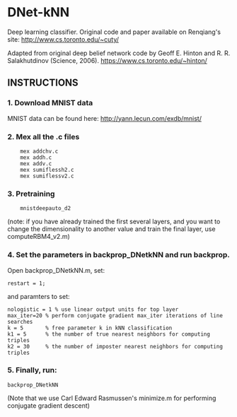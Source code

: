 DNet-kNN
========

Deep learning classifier. Original code and paper available on Renqiang's site:
http://www.cs.toronto.edu/~cuty/


Adapted from original deep belief network code by Geoff E. Hinton and R. R. Salakhutdinov (Science, 2006).
https://www.cs.toronto.edu/~hinton/


INSTRUCTIONS
------------



### 1. Download MNIST data
MNIST data can be found here: http://yann.lecun.com/exdb/mnist/


### 2. Mex all the .c files

        mex addchv.c
        mex addh.c  
        mex addv.c  
        mex sumiflessh2.c  
        mex sumiflessv2.c   
  
### 3. Pretraining

        mnistdeepauto_d2

(note: if you have already trained the first several layers, and you want to 
change the dimensionality to another value and train the final layer,
use computeRBM4_v2.m) 

### 4. Set the parameters in backprop_DNetkNN and run backprop.
Open backprop_DNetkNN.m, set:

    restart = 1;
 

and paramters to set:

    nologistic = 1 % use linear output units for top layer
    max_iter=20 % perform conjugate gradient max_iter iterations of line searches
    k = 5       % free parameter k in kNN classification
    k1 = 5      % the number of true nearest neighbors for computing triples
    k2 = 30     % the number of imposter nearest neighbors for computing triples

### 5. Finally, run:

    backprop_DNetkNN

(Note that we use Carl Edward Rasmussen's minimize.m for performing
conjugate gradient descent) 
